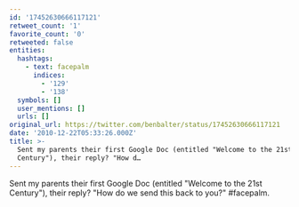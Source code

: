 ```yaml
---
id: '17452630666117121'
retweet_count: '1'
favorite_count: '0'
retweeted: false
entities:
  hashtags:
    - text: facepalm
      indices:
        - '129'
        - '138'
  symbols: []
  user_mentions: []
  urls: []
original_url: https://twitter.com/benbalter/status/17452630666117121
date: '2010-12-22T05:33:26.000Z'
title: >-
  Sent my parents their first Google Doc (entitled "Welcome to the 21st
  Century"), their reply? "How d…
---
```


Sent my parents their first Google Doc (entitled "Welcome to the 21st Century"), their reply? "How do we send this back to you?" #facepalm.